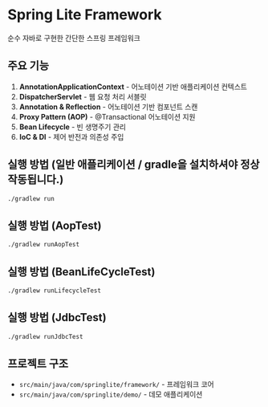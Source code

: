 # Spring Lite Framework

순수 자바로 구현한 간단한 스프링 프레임워크

## 주요 기능

1. **AnnotationApplicationContext** - 어노테이션 기반 애플리케이션 컨텍스트
2. **DispatcherServlet** - 웹 요청 처리 서블릿  
3. **Annotation & Reflection** - 어노테이션 기반 컴포넌트 스캔
4. **Proxy Pattern (AOP)** - @Transactional 어노테이션 지원
5. **Bean Lifecycle** - 빈 생명주기 관리
6. **IoC & DI** - 제어 반전과 의존성 주입

## 실행 방법 (일반 애플리케이션 / gradle을 설치하셔야 정상 작동됩니다.)

```bash
./gradlew run
```

## 실행 방법 (AopTest)

```bash
./gradlew runAopTest
```

## 실행 방법 (BeanLifeCycleTest)
```bash
./gradlew runLifecycleTest
```

## 실행 방법 (JdbcTest)
```bash
./gradlew runJdbcTest
```

## 프로젝트 구조

- `src/main/java/com/springlite/framework/` - 프레임워크 코어
- `src/main/java/com/springlite/demo/` - 데모 애플리케이션
